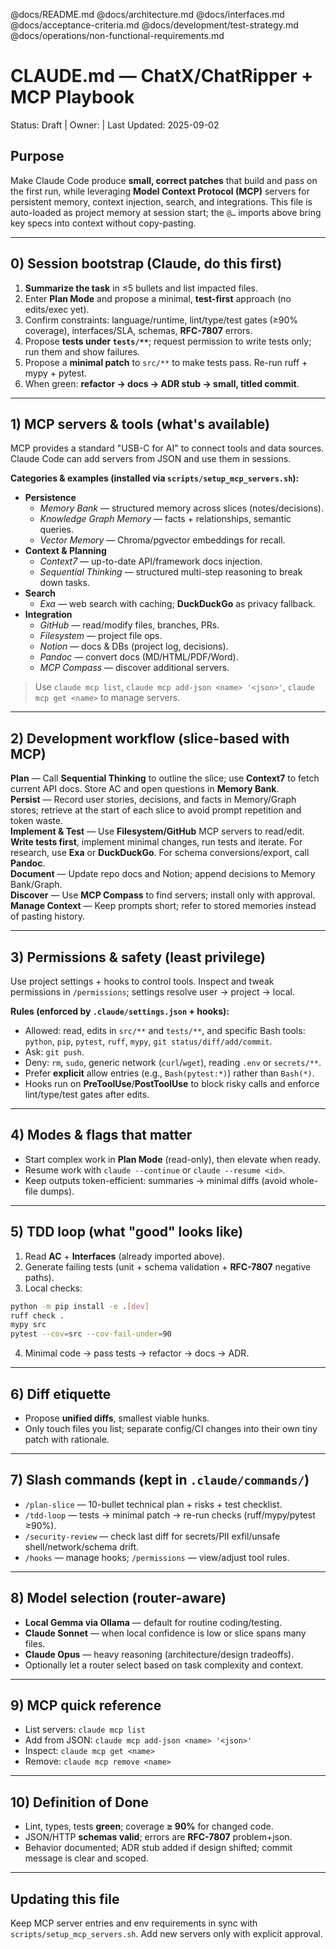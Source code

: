 @docs/README.md
@docs/architecture.md
@docs/interfaces.md
@docs/acceptance-criteria.md
@docs/development/test-strategy.md
@docs/operations/non-functional-requirements.md

# CLAUDE.md — ChatX/ChatRipper + MCP Playbook
Status: Draft | Owner: <TBD> | Last Updated: 2025-09-02

## Purpose
Make Claude Code produce **small, correct patches** that build and pass on the first run, while leveraging **Model Context Protocol (MCP)** servers for persistent memory, context injection, search, and integrations. This file is auto-loaded as project memory at session start; the `@…` imports above bring key specs into context without copy-pasting.

---

## 0) Session bootstrap (Claude, do this first)
1. **Summarize the task** in ≤5 bullets and list impacted files.
2. Enter **Plan Mode** and propose a minimal, **test-first** approach (no edits/exec yet).
3. Confirm constraints: language/runtime, lint/type/test gates (≥90% coverage), interfaces/SLA, schemas, **RFC-7807** errors.
4. Propose **tests under `tests/**`**; request permission to write tests only; run them and show failures.
5. Propose a **minimal patch** to `src/**` to make tests pass. Re-run ruff + mypy + pytest.
6. When green: **refactor → docs → ADR stub → small, titled commit**.

---

## 1) MCP servers & tools (what's available)
MCP provides a standard "USB-C for AI" to connect tools and data sources. Claude Code can add servers from JSON and use them in sessions.

**Categories & examples (installed via `scripts/setup_mcp_servers.sh`):**
- **Persistence**
  - *Memory Bank* — structured memory across slices (notes/decisions).
  - *Knowledge Graph Memory* — facts + relationships, semantic queries.
  - *Vector Memory* — Chroma/pgvector embeddings for recall.
- **Context & Planning**
  - *Context7* — up-to-date API/framework docs injection.
  - *Sequential Thinking* — structured multi-step reasoning to break down tasks.
- **Search**
  - *Exa* — web search with caching; **DuckDuckGo** as privacy fallback.
- **Integration**
  - *GitHub* — read/modify files, branches, PRs.
  - *Filesystem* — project file ops.
  - *Notion* — docs & DBs (project log, decisions).
  - *Pandoc* — convert docs (MD/HTML/PDF/Word).
  - *MCP Compass* — discover additional servers.

> Use `claude mcp list`, `claude mcp add-json <name> '<json>'`, `claude mcp get <name>` to manage servers.

---

## 2) Development workflow (slice-based with MCP)
**Plan** — Call **Sequential Thinking** to outline the slice; use **Context7** to fetch current API docs. Store AC and open questions in **Memory Bank**.  
**Persist** — Record user stories, decisions, and facts in Memory/Graph stores; retrieve at the start of each slice to avoid prompt repetition and token waste.  
**Implement & Test** — Use **Filesystem/GitHub** MCP servers to read/edit. **Write tests first**, implement minimal changes, run tests and iterate. For research, use **Exa** or **DuckDuckGo**. For schema conversions/export, call **Pandoc**.  
**Document** — Update repo docs and Notion; append decisions to Memory Bank/Graph.  
**Discover** — Use **MCP Compass** to find servers; install only with approval.  
**Manage Context** — Keep prompts short; refer to stored memories instead of pasting history.

---

## 3) Permissions & safety (least privilege)
Use project settings + hooks to control tools. Inspect and tweak permissions in `/permissions`; settings resolve user → project → local.

**Rules (enforced by `.claude/settings.json` + hooks):**
- Allowed: read, edits in `src/**` and `tests/**`, and specific Bash tools: `python`, `pip`, `pytest`, `ruff`, `mypy`, `git status/diff/add/commit`.
- Ask: `git push`.
- Deny: `rm`, `sudo`, generic network (`curl`/`wget`), reading `.env` or `secrets/**`.
- Prefer **explicit** allow entries (e.g., `Bash(pytest:*)`) rather than `Bash(*)`.
- Hooks run on **PreToolUse**/**PostToolUse** to block risky calls and enforce lint/type/test gates after edits.

---

## 4) Modes & flags that matter
- Start complex work in **Plan Mode** (read-only), then elevate when ready.  
- Resume work with `claude --continue` or `claude --resume <id>`.  
- Keep outputs token-efficient: summaries → minimal diffs (avoid whole-file dumps).

---

## 5) TDD loop (what "good" looks like)
1) Read **AC** + **Interfaces** (already imported above).  
2) Generate failing tests (unit + schema validation + **RFC-7807** negative paths).  
3) Local checks:
```bash
python -m pip install -e .[dev]
ruff check .
mypy src
pytest --cov=src --cov-fail-under=90
```
4) Minimal code → pass tests → refactor → docs → ADR.

---

## 6) Diff etiquette
- Propose **unified diffs**, smallest viable hunks.  
- Only touch files you list; separate config/CI changes into their own tiny patch with rationale.

---

## 7) Slash commands (kept in `.claude/commands/`)
- `/plan-slice` — 10-bullet technical plan + risks + test checklist.  
- `/tdd-loop` — tests → minimal patch → re-run checks (ruff/mypy/pytest ≥90%).  
- `/security-review` — check last diff for secrets/PII exfil/unsafe shell/network/schema drift.  
- `/hooks` — manage hooks; `/permissions` — view/adjust tool rules.

---

## 8) Model selection (router-aware)
- **Local Gemma via Ollama** — default for routine coding/testing.  
- **Claude Sonnet** — when local confidence is low or slice spans many files.  
- **Claude Opus** — heavy reasoning (architecture/design tradeoffs).  
- Optionally let a router select based on task complexity and context.

---

## 9) MCP quick reference
- List servers: `claude mcp list`  
- Add from JSON: `claude mcp add-json <name> '<json>'`  
- Inspect: `claude mcp get <name>`  
- Remove: `claude mcp remove <name>`

---

## 10) Definition of Done
- Lint, types, tests **green**; coverage **≥ 90%** for changed code.  
- JSON/HTTP **schemas valid**; errors are **RFC-7807** problem+json.  
- Behavior documented; ADR stub added if design shifted; commit message is clear and scoped.

---

## Updating this file
Keep MCP server entries and env requirements in sync with `scripts/setup_mcp_servers.sh`. Add new servers only with explicit approval.
